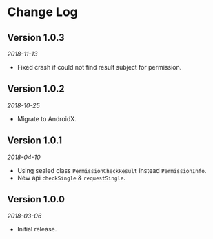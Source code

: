 Change Log
==========


## Version 1.0.3

_2018-11-13_

 * Fixed crash if could not find result subject for permission.


## Version 1.0.2

_2018-10-25_

 * Migrate to AndroidX.


## Version 1.0.1

_2018-04-10_

 * Using sealed class `PermissionCheckResult` instead `PermissionInfo`.
 * New api `checkSingle` & `requestSingle`.


## Version 1.0.0

_2018-03-06_

 * Initial release.
